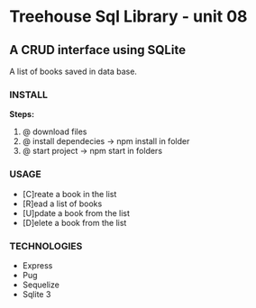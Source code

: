 # Treehouse Sql Library - unit 08
## A CRUD interface using SQLite
A list of books saved in data base. 

### INSTALL ###
<b>Steps:</b> <br />
<ol>
 <li>@ download files</li>
 <li>@ install dependecies -> npm install in folder</li>
 <li>@ start project -> npm start in folders</li>
</ol>

### USAGE
<ul>
  <li>[C]reate a book in the list</li>
  <li>[R]ead a list of books</li>
  <li>[U]pdate a book from the list</li>
  <li>[D]elete a book from the list</li>
</ul>

### TECHNOLOGIES
<ul>
  <li>Express</li>
  <li>Pug</li>
  <li>Sequelize</li>
  <li>Sqlite 3</li>
</ul>
